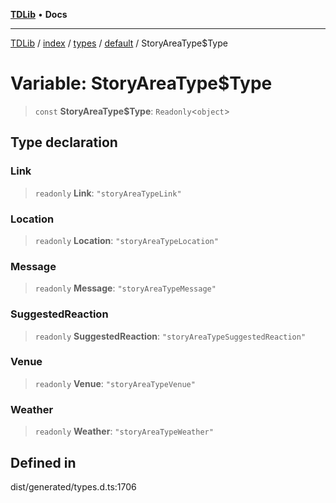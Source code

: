 [**TDLib**](../../../../../../README.md) • **Docs**

***

[TDLib](../../../../../../modules.md) / [index](../../../../../README.md) / [types](../../../README.md) / [default](../README.md) / StoryAreaType$Type

# Variable: StoryAreaType$Type

> `const` **StoryAreaType$Type**: `Readonly`\<`object`\>

## Type declaration

### Link

> `readonly` **Link**: `"storyAreaTypeLink"`

### Location

> `readonly` **Location**: `"storyAreaTypeLocation"`

### Message

> `readonly` **Message**: `"storyAreaTypeMessage"`

### SuggestedReaction

> `readonly` **SuggestedReaction**: `"storyAreaTypeSuggestedReaction"`

### Venue

> `readonly` **Venue**: `"storyAreaTypeVenue"`

### Weather

> `readonly` **Weather**: `"storyAreaTypeWeather"`

## Defined in

dist/generated/types.d.ts:1706
